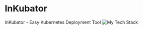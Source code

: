 # InKubator
InKubator - Easy Kubernetes Deployment Tool
<img src="https://github-readme-tech-stack.vercel.app/api/cards?lineCount=1" alt="My Tech Stack" />
